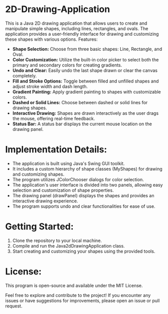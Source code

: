 # 2D-Drawing-Application

This is a Java 2D drawing application that allows users to create and manipulate simple shapes, including lines, rectangles, and ovals. The application provides a user-friendly interface for drawing and customizing these shapes with various options.
Features:
* __Shape Selection:__ Choose from three basic shapes: Line, Rectangle, and Oval.
* __Color Customization:__ Utilize the built-in color picker to select both the primary and secondary colors for creating gradients.
* __Undo and Clear:__ Easily undo the last shape drawn or clear the canvas completely.
* __Fill and Stroke Options:__ Toggle between filled and unfilled shapes and adjust stroke width and dash length.
* __Gradient Painting:__ Apply gradient painting to shapes with customizable colors.
* __Dashed or Solid Lines:__ Choose between dashed or solid lines for drawing shapes.
* __Interactive Drawing:__ Shapes are drawn interactively as the user drags the mouse, offering real-time feedback.
* __Status Bar:__ A status bar displays the current mouse location on the drawing panel.

# Implementation Details:

* The application is built using Java's Swing GUI toolkit.
* It includes a custom hierarchy of shape classes (MyShapes) for drawing and customizing shapes.
* The program utilizes JColorChooser dialogs for color selection.
* The application's user interface is divided into two panels, allowing easy selection and customization of shape properties.
* The drawing panel (drawPanel) displays the shapes and provides an interactive drawing experience.
* The program supports undo and clear functionalities for ease of use.

# Getting Started:
1. Clone the repository to your local machine.
2. Compile and run the Java2dDrawingApplication class.
3. Start creating and customizing your shapes using the provided tools.

# License:

This program is open-source and available under the MIT License.

Feel free to explore and contribute to the project! If you encounter any issues or have suggestions for improvements, please open an issue or pull request.
